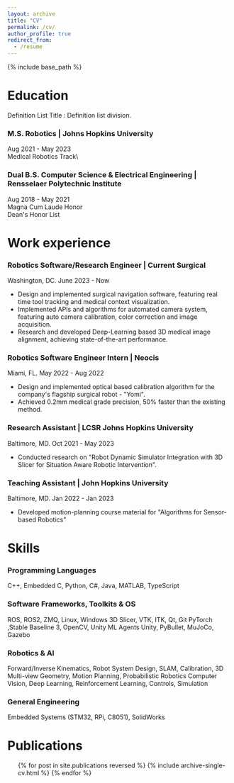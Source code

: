 ```yaml
---
layout: archive
title: "CV"
permalink: /cv/
author_profile: true
redirect_from:
  - /resume
---
```


{% include base_path %}

Education
======

Definition List Title
:   Definition list division.

### M.S. Robotics | Johns Hopkins University
Aug 2021 - May 2023\
Medical Robotics Track\

### Dual B.S. Computer Science & Electrical Engineering | Rensselaer Polytechnic Institute
Aug 2018 - May 2021\
Magna Cum Laude Honor\
Dean's Honor List

Work experience
======
### Robotics Software/Research Engineer | Current Surgical
Washington, DC.  June 2023 - Now
- Design and implemented surgical navigation software, featuring real time tool tracking and medical context visualization.
- Implemented APIs and algorithms for automated camera system, featuring auto camera calibration, color correction and image acquisition.
- Research and developed Deep-Learning based 3D medical image alignment, achieving state-of-the-art performance.

### Robotics Software Engineer Intern | Neocis
Miami, FL. May 2022 - Aug 2022
- Design and implemented optical based calibration algorithm for the company's flagship surgical robot - "Yomi".
- Achieved 0.2mm medical grade precision, 50% faster than the existing method.

### Research Assistant | LCSR Johns Hopkins University 
Baltimore, MD. Oct 2021 - May 2023
- Conducted research on "Robot Dynamic Simulator Integration with 3D Slicer for Situation Aware Robotic Intervention".

### Teaching Assistant | John Hopkins University
Baltimore, MD. Jan 2022 - Jan 2023
- Developed motion-planning course material for "Algorithms for Sensor-based Robotics"

  
Skills
======
### Programming Languages
C++, Embedded C, Python, C#, Java, MATLAB, TypeScript

### Software Frameworks, Toolkits & OS
ROS, ROS2, ZMQ, Linux, Windows
3D Slicer, VTK, ITK, Qt, Git
PyTorch ,Stable Baseline 3, OpenCV, Unity ML Agents
Unity, PyBullet, MuJoCo, Gazebo

### Robotics & AI
Forward/Inverse Kinematics, Robot System Design, SLAM, Calibration, 3D Multi-view Geometry, Motion Planning, Probabilistic Robotics
Computer Vision, Deep Learning, Reinforcement Learning, Controls, Simulation

### General Engineering
Embedded Systems (STM32, RPi, C8051), SolidWorks




Publications
======
  <ul>{% for post in site.publications reversed %}
    {% include archive-single-cv.html %}
  {% endfor %}</ul>
  
  
  
